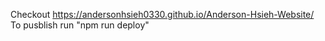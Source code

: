 Checkout https://andersonhsieh0330.github.io/Anderson-Hsieh-Website/
To pusblish run "npm run deploy"
